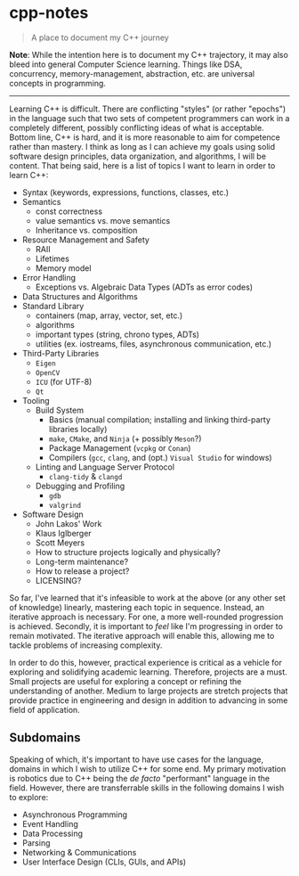 # cpp-notes

> A place to document my C++ journey

**Note**: While the intention here is to document my C++ trajectory, it may also bleed into general Computer Science learning. Things like DSA, concurrency, memory-management, abstraction, etc. are universal concepts in programming.

---

Learning C++ is difficult. There are conflicting "styles" (or rather "epochs") in the language such that two sets of competent programmers can work in a completely different, possibly conflicting ideas of what is acceptable. Bottom line, C++ is hard, and it is more reasonable to aim for competence rather than mastery. I think as long as I can achieve my goals using solid software design principles, data organization, and algorithms, I will be content. That being said, here is a list of topics I want to learn in order to learn C++:

- Syntax (keywords, expressions, functions, classes, etc.)
- Semantics
    - const correctness
    - value semantics vs. move semantics
    - Inheritance vs. composition
- Resource Management and Safety
    - RAII
    - Lifetimes
    - Memory model
- Error Handling
    - Exceptions vs. Algebraic Data Types (ADTs as error codes)
- Data Structures and Algorithms
- Standard Library
    - containers (map, array, vector, set, etc.)
    - algorithms
    - important types (string, chrono types, ADTs)
    - utilities (ex. iostreams, files, asynchronous communication, etc.)
- Third-Party Libraries
    - `Eigen`
    - `OpenCV`
    - `ICU` (for UTF-8)
    - `Qt`
- Tooling 
    - Build System
        - Basics (manual compilation; installing and linking third-party libraries locally)
        - `make`, `CMake`, and `Ninja` (+ possibly `Meson`?)
        - Package Management (`vcpkg` or `Conan`)
        - Compilers (`gcc`, `clang`, and (opt.) `Visual Studio` for windows)
    - Linting and Language Server Protocol
        - `clang-tidy` & `clangd`
    - Debugging and Profiling
        - `gdb`
        - `valgrind`
- Software Design
    - John Lakos' Work
    - Klaus Iglberger
    - Scott Meyers
    - How to structure projects logically and physically?
    - Long-term maintenance?
    - How to release a project?
    - LICENSING?

So far, I've learned that it's infeasible to work at the above (or any other set of
knowledge) linearly, mastering each topic in sequence. Instead, an iterative approach is
necessary. For one, a more well-rounded progression is achieved. Secondly, it is important
to *feel* like I'm progressing in order to remain motivated. The iterative approach will
enable this, allowing me to tackle problems of increasing complexity.

In order to do this, however, practical experience is critical as a vehicle for exploring
and solidifying academic learning. Therefore, projects are a must. Small projects are
useful for exploring a concept or refining the understanding of another. Medium to large
projects are stretch projects that provide practice in engineering and design in addition
to advancing in some field of application.

## Subdomains

Speaking of which, it's important to have use cases for the language, domains in which I
wish to utilize C++ for some end. My primary motivation is robotics due to C++
being the *de facto* "performant" language in the field. However, there are transferrable
skills in the following domains I wish to explore:

- Asynchronous Programming
- Event Handling
- Data Processing
- Parsing
- Networking & Communications
- User Interface Design (CLIs, GUIs, and APIs)
